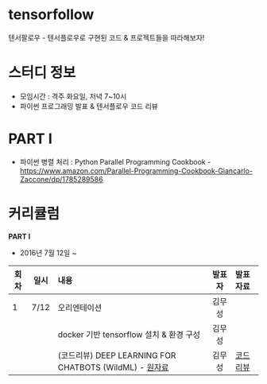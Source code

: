 # tensorfollow
텐서팔로우 - 텐서플로우로 구현된 코드 & 프로젝트들을 따라해보자!


# 스터디 정보 
* 모임시간 : 격주 화요일, 저녁 7~10시
* 파이썬 프로그래밍 발표 & 텐서플로우 코드 리뷰 

# PART I
* 파이썬 병렬 처리 : Python Parallel Programming Cookbook - https://www.amazon.com/Parallel-Programming-Cookbook-Giancarlo-Zaccone/dp/1785289586


# 커리큘럼
<b>PART I</b>
* 2016년 7월 12일 ~    

| 회차  | 일시   | 내용                                  | 발표자  |              발표자료                    |
| ----- |:------:| :-------------------------------------|:-------:|:---------------------------------------- |
| 1 |7/12|오리엔테이션 							|김무성 |
|   |    |docker 기반 tensorflow 설치 & 환경 구성 |김무성||
|   |    |(코드리뷰) DEEP LEARNING FOR CHATBOTS (WildML) - [원자료](https://github.com/dennybritz/chatbot-retrieval/) |김무성| [코드리뷰](http://nbviewer.jupyter.org/github/psygrammer/tensorfollow/blob/master/part1/chatbot-retrieval/run_catbot.ipynb)|





